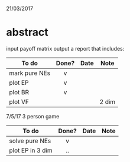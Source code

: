 21/03/2017

# abstract

input payoff matrix
output a report that includes:

| To do          | Done?|Date    | Note |
|-------------|:-----:|:-----:|----|
|mark pure NEs|v|||
|plot EP|v|||
|plot BR|v|||
|plot VF|||2 dim|



7/5/17
3 person game

| To do          | Done?|Date    | Note |
|-------------|:-----:|:-----:|----|
|solve pure NEs|v|||
|plot EP in 3 dim|..|||

